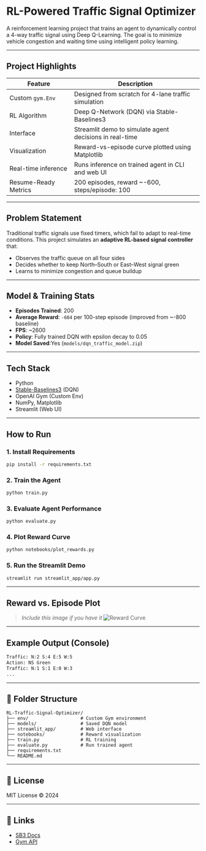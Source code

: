 # RL-Powered Traffic Signal Optimizer

A reinforcement learning project that trains an agent to dynamically control a 4-way traffic signal using Deep Q-Learning. The goal is to minimize vehicle congestion and waiting time using intelligent policy learning.

---

## Project Highlights

| Feature                        | Description                                                   |
|-------------------------------|---------------------------------------------------------------|
| Custom `gym.Env`           | Designed from scratch for 4-lane traffic simulation           |
| RL Algorithm                | Deep Q-Network (DQN) via Stable-Baselines3                    |
| Interface                   | Streamlit demo to simulate agent decisions in real-time       |
| Visualization               | Reward-vs-episode curve plotted using Matplotlib              |
| Real-time inference         | Runs inference on trained agent in CLI and web UI             |
| Resume-Ready Metrics        | 200 episodes, reward ~-600, steps/episode: 100                |

---

## Problem Statement

Traditional traffic signals use fixed timers, which fail to adapt to real-time conditions. This project simulates an **adaptive RL-based signal controller** that:
- Observes the traffic queue on all four sides
- Decides whether to keep North–South or East–West signal green
- Learns to minimize congestion and queue buildup

---

## Model & Training Stats

- **Episodes Trained**: 200
- **Average Reward**: `-604` per 100-step episode (improved from ~-800 baseline)
- **FPS**: ~2600
- **Policy**: Fully trained DQN with epsilon decay to 0.05
- **Model Saved**:Yes (`models/dqn_traffic_model.zip`)

---

## Tech Stack

- Python 
- [Stable-Baselines3](https://github.com/DLR-RM/stable-baselines3) (DQN)
- OpenAI Gym (Custom Env)
- NumPy, Matplotlib
- Streamlit (Web UI)

---

## How to Run

### 1. Install Requirements
```bash
pip install -r requirements.txt
```

### 2. Train the Agent
```bash
python train.py
```

### 3. Evaluate Agent Performance
```bash
python evaluate.py
```

### 4. Plot Reward Curve
```bash
python notebooks/plot_rewards.py
```

### 5. Run the Streamlit Demo
```bash
streamlit run streamlit_app/app.py
```

---

## Reward vs. Episode Plot

> _Include this image if you have it_
![Reward Curve](training_reward_plot.png)

---

## Example Output (Console)

```txt
Traffic: N:2 S:4 E:5 W:5
Action: NS Green
Traffic: N:1 S:1 E:0 W:3
...
```

---

## 📁 Folder Structure

```
RL-Traffic-Signal-Optimizer/
├── env/                   # Custom Gym environment
├── models/                # Saved DQN model
├── streamlit_app/         # Web interface
├── notebooks/             # Reward visualization
├── train.py               # RL training
├── evaluate.py            # Run trained agent
├── requirements.txt
└── README.md
```

---

## 📜 License

MIT License © 2024

---


## 🔗 Links

- [SB3 Docs](https://stable-baselines3.readthedocs.io/)
- [Gym API](https://www.gymlibrary.dev/)
